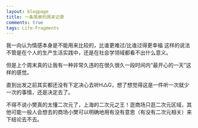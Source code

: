 ```yaml
---
layout: blogpage
title: 一条简单的周末记录
comments: true
tags: Life-Fragments
---
```


我一向认为情感本身是不能用来比较的，比谁更难过/比谁过得更幸福 这样的说法不管是在个人的生产生活实践中，还是在社会学领域都看不出什么意义。

但是上个周末真的让我有一种非常久违的在很久很久一段时间内“最开心的一天”这样的感觉。


直到出发之前其实都还没有下定决心去听H△G，想了想觉得这是一件听一次就少一次的事情，还是决定去了。




不得不说小樊真的太懂二次元了，上海的二次元之王！逛商场只逛二次元区域，其他可能一般人会想去的商场小樊可以明确地用有没有意思（有没有二次元相关）来下结论去不去。

